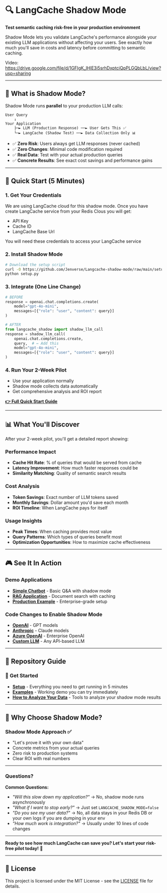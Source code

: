 # 🔍 LangCache Shadow Mode

**Test semantic caching risk-free in your production environment**

Shadow Mode lets you validate LangCache's performance alongside your existing LLM applications without affecting your users. See exactly how much you'll save in costs and latency before committing to semantic caching.

Video: https://drive.google.com/file/d/1GFIgK_lHlE3i5srhDxptciQpPLGQbLbL/view?usp=sharing


---

## 🎯 What is Shadow Mode?

Shadow Mode runs **parallel** to your production LLM calls:

```
User Query
    ↓
Your Application
    ├─► LLM (Production Response) ──► User Gets This ✅
    └─► LangCache (Shadow Test) ──► Data Collection Only 📊
```

- ✅ **Zero Risk**: Users always get LLM responses (never cached)
- ✅ **Zero Changes**: Minimal code modification required  
- ✅ **Real Data**: Test with your actual production queries
- ✅ **Concrete Results**: See exact cost savings and performance gains

---

## 🚀 Quick Start (5 Minutes)

### 1. **Get Your Credentials**
We are using LangCache cloud for this shadow mode. 
Once you have create LangCache service from your Redis Clous you will get: 
- API Key
- Cache ID  
- LangCache Base Url

You will need these credentials to access your LangCache service

### 2. **Install Shadow Mode**
```bash
# Download the setup script
curl -O https://github.com/Jenverse/Langcache-shadow-mode/raw/main/setup/setup.py
python setup.py
```

### 3. **Integrate (One Line Change)**
```python
# BEFORE
response = openai.chat.completions.create(
    model="gpt-4o-mini", 
    messages=[{"role": "user", "content": query}]
)

# AFTER  
from langcache_shadow import shadow_llm_call
response = shadow_llm_call(
    openai.chat.completions.create,
    query,  # ← Add this
    model="gpt-4o-mini",
    messages=[{"role": "user", "content": query}]
)
```

### 4. **Run Your 2-Week Pilot**
- Use your application normally
- Shadow mode collects data automatically
- Get comprehensive analysis and ROI report

**[👉 Full Quick Start Guide](setup/README.md)**

---

## 📊 What You'll Discover

After your 2-week pilot, you'll get a detailed report showing:

### Performance Impact
- **Cache Hit Rate**: % of queries that would be served from cache
- **Latency Improvement**: How much faster responses could be  
- **Similarity Matching**: Quality of semantic search results

### Cost Analysis  
- **Token Savings**: Exact number of LLM tokens saved
- **Monthly Savings**: Dollar amount you'd save each month
- **ROI Timeline**: When LangCache pays for itself

### Usage Insights
- **Peak Times**: When caching provides most value
- **Query Patterns**: Which types of queries benefit most
- **Optimization Opportunities**: How to maximize cache effectiveness

---

## 🎮 See It In Action

### Demo Applications
- **[Simple Chatbot](examples/simple-chatbot/)** - Basic Q&A with shadow mode
- **[RAG Application](examples/rag-application/)** - Document search with caching
- **[Production Example](examples/production-example/)** - Enterprise-grade setup

### Code Changes to Enable Shadow Mode
- **[OpenAI](setup/code-changes-to-enable-shadow-mode/openai-example.py)** - GPT models
- **[Anthropic](setup/code-changes-to-enable-shadow-mode/anthropic-example.py)** - Claude models
- **[Azure OpenAI](setup/code-changes-to-enable-shadow-mode/azure-openai-example.py)** - Enterprise OpenAI
- **[Custom LLM](setup/code-changes-to-enable-shadow-mode/custom-llm-example.py)** - Any API-based LLM

---

## 📁 Repository Guide

### 🚀 **Get Started**
- **[Setup](setup/)** - Everything you need to get running in 5 minutes
- **[Examples](examples/)** - Working demo you can try immediately
- **[How to Analyze Your Data](how-to-analyze-your-data/)** - Tools to analyze your shadow mode results

---

## 🎯 Why Choose Shadow Mode?

### Shadow Mode Approach ✅  
- "Let's prove it with your own data"
- Concrete metrics from your actual queries
- Zero risk to production systems
- Clear ROI with real numbers

---


### Questions?

**Common Questions:**
- *"Will this slow down my application?"* → No, shadow mode runs asynchronously
- *"What if I want to stop early?"* → Just set `LANGCACHE_SHADOW_MODE=false`
- *"Do you see my user data?"* → No, all data stays in your Redis DB or your own logs if you are dumping in your env
- *"How much work is integration?"* → Usually under 10 lines of code changes


---

**Ready to see how much LangCache can save you? Let's start your risk-free pilot today!** 🚀

---

## 📄 License

This project is licensed under the MIT License - see the [LICENSE](LICENSE) file for details.
